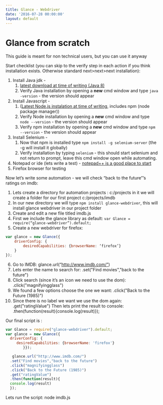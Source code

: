 ```yaml
---
title: Glance - Webdriver
date: '2016-07-28 00:00:00'
layout: default
---
```

# Glance from scratch

This guide is meant for non technical users, but you can use it anyway

Start checklist (you can skip to the verify step in each action if you think installation exists. Otherwise standard next>next>next installation):

1. Install Java jdk -
    1. [latest download at time of writing  (Java 8)](http://www.oracle.com/technetwork/java/javase/downloads/jdk8-downloads-2133151.html)
    2. Verify Java installation by opening a **new** cmd window and type `java -version` - the version should appear
2. Install Javascript -
    1. ([Latest Node.js instalation at time of writing](https://nodejs.org/dist/v4.4.5/node-v4.4.5-x64.msi),   includes npm (node package manager))
    2. Verify Node installation by opening a **new** cmd window and type `node --version` - the version should appear
    3. Verify npm installation by opening a **new** cmd window and type `npm --version` - the version should appear
3. Install Selenium -
    1. Now that npm is installed type `npm install -g selenium-server` (the -g will install it globally)
    2. Verify installation by typing `selenium` - this should start selenium and not return to prompt, leave this cmd window open while automating.
4. Notepad or ide (lets write a test) - [notepad++ is a good place to start](https://notepad-plus-plus.org/download/)
5. Firefox browser for testing

Now let’s write some automation - we will check “back to the future”’s ratings on imdb:

1. Lets create a directory for automation projects : c:/projects in it we will create a folder for our first project c:/projects/imdb
2. In our new directory we will type `npm install glance-webdriver`, this will install glance webdriver in our project folder
3. Create and edit a new file titled imdb.js
4. First we include the glance library as default: `var Glance = require(“glance-webdriver”).default;`
5. Create a new webdriver for firefox:

~~~ javascript
var glance = new Glance({
	driverConfig: {
		desiredCapabilities: {browserName: ‘firefox’}
	}
});
~~~
6. Go to IMDB:
glance.url(“http://www.imdb.com/”)
7. Lets enter the name to search for:
.set("Find movies","back to the future")
8. Click search (since it’s an icon we need to use the dom):
.click("magnifyingglass")
9. We found a few options choose the one we want:
.click("Back to the Future (1985)")
10. Since there is no label we want we use the dom again:
.get("ratingValue")
Then lets print the result to console:
.then(function(result){console.log(result)});

Our final script is :

~~~ javascript
var Glance = require("glance-webdriver").default;
var glance = new Glance({
  driverConfig: {
     desiredCapabilities: {browserName: 'firefox'}
        }});

   glance.url("http://www.imdb.com/")
  .set("Find movies","back to the future")
  .click("magnifyingglass")
  .click("Back to the Future (1985)")
  .get("ratingValue")
  .then(function(result){
  console.log(result)
  });
~~~
Lets run the script:
    node imdb.js
